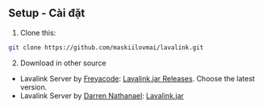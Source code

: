 ## Setup - Cài đặt

1. Clone this:
```sh
git clone https://github.com/maskiilovmai/lavalink.git
```

2. Download in other source
- Lavalink Server by [Freyacode](https://github.com/freyacodes): [Lavalink.jar Releases](https://github.com/freyacodes/Lavalink/releases). Choose the latest version.
- Lavalink Server by [Darren Nathanael](https://darrennathanael.com/): [Lavalink.jar](https://cdn.darrennathanael.com/jars/Lavalink.jar)